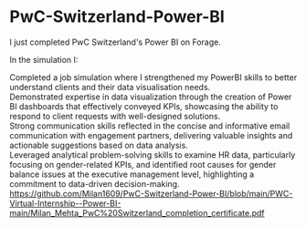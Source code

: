 # PwC-Switzerland-Power-BI
I just completed PwC Switzerland's Power BI on Forage.

In the simulation I:

Completed a job simulation where I strengthened my PowerBI skills to better understand clients and their data visualisation needs.  
Demonstrated expertise in data visualization through the creation of Power BI dashboards that effectively conveyed KPIs, showcasing the ability to respond to client requests with well-designed solutions.    
Strong communication skills reflected in the concise and informative email communication with engagement partners, delivering valuable insights and actionable suggestions based on data analysis.   
Leveraged analytical problem-solving skills to examine HR data, particularly focusing on gender-related KPIs, and identified root causes for gender balance issues at the executive management level, highlighting a commitment to data-driven decision-making.
https://github.com/Milan1609/PwC-Switzerland-Power-BI/blob/main/PWC-Virtual-Internship--Power-BI-main/Milan_Mehta_PwC%20Switzerland_completion_certificate.pdf
